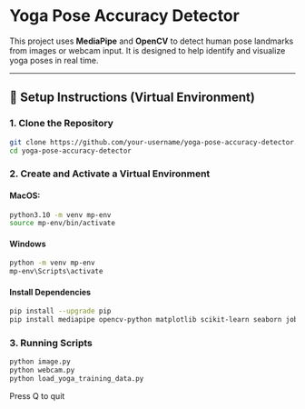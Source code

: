 # Yoga Pose Accuracy Detector

This project uses **MediaPipe** and **OpenCV** to detect human pose landmarks from images or webcam input. It is designed to help identify and visualize yoga poses in real time.

---

## 🔧 Setup Instructions (Virtual Environment)

### 1. Clone the Repository

```bash
git clone https://github.com/your-username/yoga-pose-accuracy-detector.git
cd yoga-pose-accuracy-detector
```


### 2. Create and Activate a Virtual Environment
#### MacOS: 
```bash
python3.10 -m venv mp-env
source mp-env/bin/activate
```

#### Windows
```bash
python -m venv mp-env
mp-env\Scripts\activate
```

#### Install Dependencies 
```bash
pip install --upgrade pip
pip install mediapipe opencv-python matplotlib scikit-learn seaborn joblib
```

### 3. Running Scripts 
```bash
python image.py
python webcam.py
python load_yoga_training_data.py
```
Press Q to quit